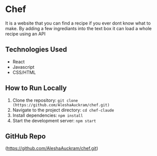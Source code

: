 # Chef

It is a website that you can find a recipe if you ever dont know what to make. By adding a few ingrediants into the text box it can load a whole recipe using an API

## Technologies Used
- React
- Javascript
- CSS/HTML

## How to Run Locally
1. Clone the repository: `git clone (https://github.com/AleshaAuckram/chef.git)`
2. Navigate to the project directory: `cd chef-claude`
3. Install dependencies: `npm install`
4. Start the development server: `npm start`


## GitHub Repo
(https://github.com/AleshaAuckram/chef.git)
